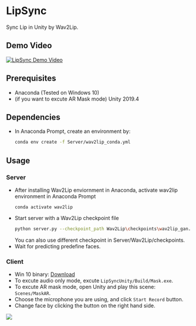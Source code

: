 # LipSync
Sync Lip in Unity by Wav2Lip.

## Demo Video
[![LipSync Demo Video](https://drive.google.com/uc?export=view&id=1Y1iQ1PvLV873oMHsXD3nux8S83nNpx-f)](https://youtu.be/THLcyPA4oXw)

## Prerequisites
+ Anaconda (Tested on Windows 10)
+ (if you want to excute AR Mask mode) Unity 2019.4

## Dependencies
+ In Anaconda Prompt, create an environment by:
    ```sh
    conda env create -f Server/wav2lip_conda.yml
    ```

## Usage
### Server
+ After installing Wav2Lip enviornment in Anaconda, activate wav2lip environment in Anaconda Prompt
    ```
    conda activate wav2lip
    ```
+ Start server with a Wav2Lip checkpoint file
    ```sh
    python server.py --checkpoint_path Wav2Lip\checkpoints\wav2lip_gan.pth
    ```
    You can also use different checkpoint in Server/Wav2Lip/checkpoints.
+ Wait for predicting predefine faces.

### Client
+ Win 10 binary: [Download](https://drive.google.com/file/d/1dJCe5qFj5leE5BjO2Kwi3S1xWRDnPFQT/view?usp=sharing)
+ To excute audio only mode, excute `LipSyncUnity/Build/Mask.exe`.
+ To excute AR mask mode, open Unity and play this scene: `Scenes/MaskAR`.
+ Choose the microphone you are using, and click `Start Record` button.
+ Change face by clicking the button on the right hand side.

<img src="https://drive.google.com/uc?export=view&id=1FWAcOsLbD4-TuFIGv4gWW9hZA3eSq4Ph"/>